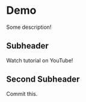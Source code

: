 # Demo

Some description!

## Subheader

Watch tutorial on YouTube!

## Second Subheader

Commit this.
